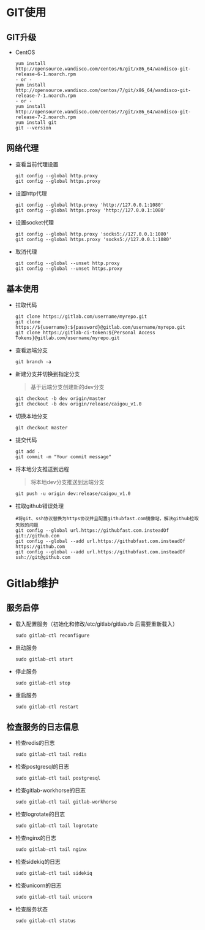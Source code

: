 # GIT使用

## GIT升级

- CentOS
  
  ```shell
  yum install http://opensource.wandisco.com/centos/6/git/x86_64/wandisco-git-release-6-1.noarch.rpm
  - or -
  yum install http://opensource.wandisco.com/centos/7/git/x86_64/wandisco-git-release-7-1.noarch.rpm
  - or -
  yum install http://opensource.wandisco.com/centos/7/git/x86_64/wandisco-git-release-7-2.noarch.rpm
  yum install git
  git --version
  ```

## 网络代理

- 查看当前代理设置
  
  ```shell
  git config --global http.proxy
  git config --global https.proxy
  ```

- 设置http代理
  
  ```shell
  git config --global http.proxy 'http://127.0.0.1:1080'
  git config --global https.proxy 'http://127.0.0.1:1080'
  ```

- 设置socket代理
  
  ```shell
  git config --global http.proxy 'socks5://127.0.0.1:1080'
  git config --global https.proxy 'socks5://127.0.0.1:1080'
  ```

- 取消代理
  
  ```shell
  git config --global --unset http.proxy
  git config --global --unset https.proxy
  ```

## 基本使用

- 拉取代码
  
  ```shell
  git clone https://gitlab.com/username/myrepo.git
  git clone https://${username}:${password}@gitlab.com/username/myrepo.git
  git clone https://gitlab-ci-token:${Personal Access Tokens}@gitlab.com/username/myrepo.git
  ```

* 查看远端分支

  ```shell
  git branch -a
  ```

* 新建分支并切换到指定分支

  > 基于远端分支创建新的dev分支

  ```shell
  git checkout -b dev origin/master
  git checkout -b dev origin/release/caigou_v1.0
  ```

* 切换本地分支

  ```shell
  git checkout master
  ```

* 提交代码

  ```shell
  git add .
  git commit -m "Your commit message"
  ```

* 将本地分支推送到远程

  > 将本地dev分支推送到远端分支

  ```shell
  git push -u origin dev:release/caigou_v1.0
  ```

* 拉取github错误处理

  ```shell
  #将git、ssh协议替换为https协议并且配置githubfast.com镜像站，解决github拉取失败的问题
  git config --global url.https://githubfast.com.insteadOf git://github.com
  git config --global --add url.https://githubfast.com.insteadOf https://github.com
  git config --global --add url.https://githubfast.com.insteadOf ssh://git@github.com
  ```

# Gitlab维护

## 服务启停

- 载入配置服务（初始化和修改/etc/gitlab/gitlab.rb 后需要重新载入）
  
  ```shell
  sudo gitlab-ctl reconfigure
  ```

- 启动服务
  
  ```shell
  sudo gitlab-ctl start
  ```

- 停止服务
  
  ```shell
  sudo gitlab-ctl stop
  ```

- 重启服务
  
  ```shell
  sudo gitlab-ctl restart
  ```

## 检查服务的日志信息

- 检查redis的日志
  
  ```shell
  sudo gitlab-ctl tail redis
  ```

- 检查postgresql的日志
  
  ```shell
  sudo gitlab-ctl tail postgresql
  ```

- 检查gitlab-workhorse的日志
  
  ```shell
  sudo gitlab-ctl tail gitlab-workhorse
  ```

- 检查logrotate的日志
  
  ```shell
  sudo gitlab-ctl tail logrotate
  ```

- 检查nginx的日志
  
  ```shell
  sudo gitlab-ctl tail nginx
  ```

- 检查sidekiq的日志
  
  ```shell
  sudo gitlab-ctl tail sidekiq
  ```

- 检查unicorn的日志
  
  ```shell
  sudo gitlab-ctl tail unicorn
  ```

- 检查服务状态
  
  ```shell
  sudo gitlab-ctl status
  ```